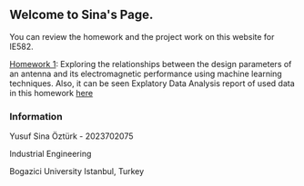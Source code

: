 ## Welcome to Sina's Page.

You can review the homework and the project work on this website for IE582.

[Homework 1](files\HW1\HW1.html): Exploring the relationships between the design parameters of an antenna and its electromagnetic performance using machine learning techniques. Also, it can be seen Explatory Data Analysis report of used data in this homework [here](files\HW1\HW1_EDA.html)

### Information

Yusuf Sina Öztürk - 2023702075

Industrial Engineering

Bogazici University 
Istanbul, Turkey